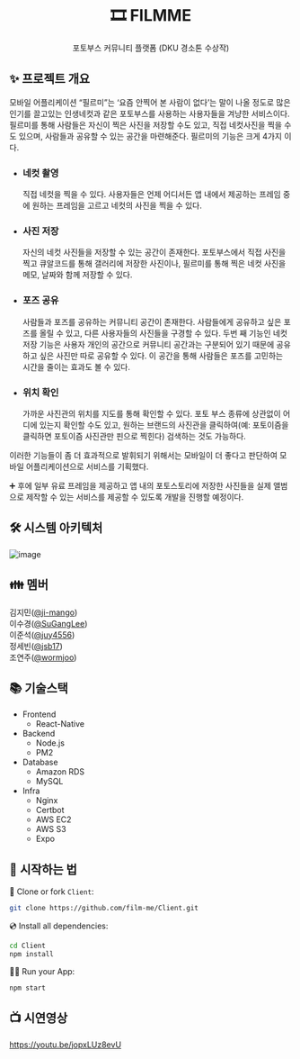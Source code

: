 <h1 align="center">🎞 FILMME</h1>
<p align="center">포토부스 커뮤니티 플랫폼 (DKU 경소톤 수상작)</p>

## ✨ 프로젝트 개요
모바일 어플리케이션 “필르미”는 ‘요즘 안찍어 본 사람이 없다’는 말이 나올 정도로 많은 인기를 끌고있는 인생네컷과 같은 포토부스를 사용하는 사용자들을 겨냥한 서비스이다. 필르미를 통해 사람들은 자신이 찍은 사진을 저장할 수도 있고, 직접 네컷사진을 찍을 수도 있으며, 사람들과 공유할 수 있는 공간을 마련해준다. 
필르미의 기능은 크게 4가지 이다.

* ### 네컷 촬영
  직접 네컷을 찍을 수 있다. 사용자들은 언제 어디서든 앱 내에서 제공하는 프레임 중에 원하는 프레임을 고르고 네컷의 사진을 찍을 수 있다.

* ### 사진 저장
  자신의 네컷 사진들을 저장할 수 있는 공간이 존재한다. 포토부스에서 직접 사진을 찍고 큐알코드를 통해 갤러리에 저장한 사진이나, 필르미를 통해 찍은 네컷 사진을 메모, 날짜와 함께 저장할 수 있다.

* ### 포즈 공유
  사람들과 포즈를 공유하는 커뮤니티 공간이 존재한다. 사람들에게 공유하고 싶은 포즈를 올릴 수 있고, 다른 사용자들의 사진들을 구경할 수 있다. 두번 째 기능인 네컷 저장 기능은 사용자 개인의 공간으로 커뮤니티 공간과는 구분되어 있기 때문에 공유하고 싶은 사진만 따로 공유할 수 있다. 이 공간을 통해 사람들은 포즈를 고민하는 시간을 줄이는 효과도 볼 수 있다.

* ### 위치 확인
  가까운 사진관의 위치를 지도를 통해 확인할 수 있다. 포토 부스 종류에 상관없이 어디에 있는지 확인할 수도 있고, 원하는 브랜드의 사진관을 클릭하여(예: 포토이즘을 클릭하면 포토이즘 사진관만 핀으로 찍힌다) 검색하는 것도 가능하다.

이러한 기능들이 좀 더 효과적으로 발휘되기 위해서는 모바일이 더 좋다고 판단하여 모바일 어플리케이션으로 서비스를 기획했다.

➕ 후에 일부 유료 프레임을 제공하고 앱 내의 포토스토리에 저장한 사진들을 실제 앨범으로 제작할 수 있는 서비스를 제공할 수 있도록 개발을 진행할 예정이다.


## 🛠 시스템 아키텍처
![image](https://user-images.githubusercontent.com/70941121/197406660-f3c2d128-4f5f-4f44-8db7-06031b5423a4.png)


## 👪 멤버
김지민([@ji-mango](https://github.com/ji-mango))<br>
이수경([@SuGangLee](https://github.com/SuGangLee))<br>
이준석([@juy4556](https://github.com/juy4556))<br>
정세빈([@jsb17](https://github.com/jsb17))<br>
조연주([@wormjoo](https://github.com/wormjoo))


## 📚 기술스택
- Frontend
  - React-Native
- Backend
  - Node.js
  - PM2
- Database
  - Amazon RDS
  - MySQL
- Infra
  - Nginx
  - Certbot
  - AWS EC2
  - AWS S3
  - Expo


## 🚀 시작하는 법
📄 Clone or fork `Client`:
```sh
git clone https://github.com/film-me/Client.git
```
💿 Install all dependencies:
```sh
cd Client
npm install 
```
🚴‍♂️ Run your App:
```sh
npm start
```


## 📺 시연영상
https://youtu.be/jopxLUz8evU
